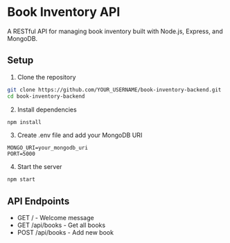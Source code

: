 # Book Inventory API

A RESTful API for managing book inventory built with Node.js, Express, and MongoDB.

## Setup

1. Clone the repository
```bash
git clone https://github.com/YOUR_USERNAME/book-inventory-backend.git
cd book-inventory-backend
```

2. Install dependencies
```bash
npm install
```

3. Create .env file and add your MongoDB URI
```
MONGO_URI=your_mongodb_uri
PORT=5000
```

4. Start the server
```bash
npm start
```

## API Endpoints

- GET / - Welcome message
- GET /api/books - Get all books
- POST /api/books - Add new book